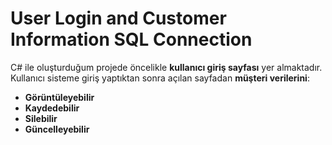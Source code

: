 # User Login and Customer Information SQL Connection
C# ile oluşturduğum projede öncelikle **kullanıcı giriş sayfası** yer almaktadır. Kullanıcı sisteme giriş yaptıktan sonra açılan sayfadan **müşteri verilerini**:

- **Görüntüleyebilir**
- **Kaydedebilir**
- **Silebilir**
- **Güncelleyebilir**
